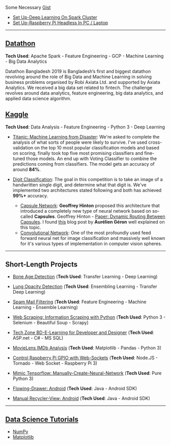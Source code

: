 Some Necessary [Gist](https://gist.github.com/iphton) 
- [Set Up-Deep Learning On Spark Cluster](https://gist.github.com/iphton/b0ab252c954eb2a28a984774e3ee1f2d)
- [Set Up-Raspberry Pi Headless In PC / Laptop](https://gist.github.com/iphton/1ca109ba4a8ec5ccc83a229de45f9115)

---

## [Datathon](https://axiata.com/datathon/bd/index.html)
**Tech Used**: Apache Spark - Feature Engineering - GCP - Machine Learning - Big Data Analytics

Datathon Bangladesh 2019 is Bangladesh’s first and biggest datathon revolving around the role of Big Data and Machine Learning in solving business problems organised by Robi Axiata Ltd. and supported by Axiata Analytics. We received a big data set related to fintech. The challenge revolves around data analytics, feature engineering, big data analytics, and applied data science algorithm.  


## [Kaggle](https://github.com/iphton/Kaggle-Competition)
**Tech Used**: Data Analysis - Feature Engineering - Python 3 - Deep Learning

- [Titanic: Machine Learning from Disaster](http://nbviewer.jupyter.org/github/iphton/Kaggle-Competition/blob/gh-pages/Titanic%20Competition/Notebook/Predict%20survival%20on%20the%20Titanic.ipynb#5-bullet): We're asked to complete the analysis of what sorts of people were likely to survive. I've used cross-validation on the top 10 most popular classification models and based on scoring, finally took top five most promising classifiers and fine-tuned those models. An end up with Voting Classifier to combine the predictions coming from classifiers. The model gets an accuracy of around **84%**. 

- [Digit Classification](https://github.com/iphton/Kaggle-Competition/tree/gh-pages/Digit%20Recognizer): The goal in this competition is to take an image of a handwritten single digit, and determine what that digit is. We've implemented two architectures stated following and both has achieved **99%+** accuracy. 
  - [Capsule Network](https://github.com/iphton/Kaggle-Competition/tree/gh-pages/Digit%20Recognizer/CapsuleNet): **Geoffrey Hinton** proposed this architecture that introduced a completely new type of neural network based on so-called **Capsules**. Geoffrey Hinton - [Paper: Dynamic Routing Between Capsules](https://arxiv.org/abs/1710.09829). I found [this](https://www.oreilly.com/ideas/introducing-capsule-networks) blog post by **Aurélien Géron** well explained on this topic. <br>
  - [Convolutional Network](https://github.com/iphton/Kaggle-Competition/tree/gh-pages/Digit%20Recognizer/ConvNet): One of the most profoundly used feed forward neural net for image classification and massively well known for it's various types of implementation in computer vision spheres.

---

## Short-Length Projects

- [Bone Age Detection](https://iphton.github.io/iphton.github.io/projects/) (**Tech Used**: Transfer Learning - Deep Learning)

- [Lung Opacity Detection](https://iphton.github.io/iphton.github.io/projects/) (**Tech Used**: Ensembling Learning - Transfer Deep Learning)

- [Spam Mail Filtering](https://iphton.github.io/iphton.github.io/projects/) (**Tech Used**: Feature Engineering - Machine Learning - Ensemble Learning)

- [Web Scraping: Information Scraping with Python](https://github.com/iphton/Data-Scraping) (**Tech Used**: Python 3 - Selenium - Beautiful Soup - Scrapy)

- [Tech Zone BD-E-Learning for Developer and Designer](https://github.com/iphton/Tech-Zone) (**Tech Used**: ASP.net - C# - MS SQL)


- [MovieLens IMDb Analysis](https://github.com/iphton/MovieLens-IMDB-Analysis) (**Tech Used**: Matplotlib - Pandas - Python 3)


- [Control Raspberry Pi GPIO with Web-Sockets](https://github.com/iphton/Raspberry-Pi-WebSocket) (**Tech Used**: Node.JS - Tornado - Web Socket - Raspberry Pi 3)


- [Mimic Tensorflow: Manually-Create-Neural-Network](https://github.com/iphton/Manually-Create-Neural-Network) (**Tech Used**: Pure Python 3)

- [Flowing-Drawer: Android](https://github.com/iphton/Flowing-Drawer) (**Tech Used**: Java - Android SDK)


- [Manual Recycler-View: Android](https://github.com/iphton/Recycler_View) (**Tech Used**: Java - Android SDK)


---

## [Data Science Tutorials](https://github.com/iphton/Data-Science-In-Python)

- [NumPy](https://github.com/iphton/NumPy-Tutorials)
- [Matplotlib](https://github.com/iphton/Matplotlib-Tutorials)

